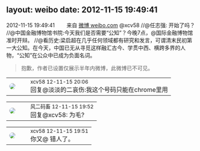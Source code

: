 layout: weibo
date: 2012-11-15 19:49:41
---
<meta name="referrer" content="no-referrer" />

2012-11-15 19:49:41  &nbsp;&nbsp;&nbsp;&nbsp;&nbsp;&nbsp; 来自 <a href="http://weibo.com/" rel="nofollow">微博 weibo.com</a>
@xcv58 //@任志强: 开始了吗？ //@中国金融博物馆书院:今天我们是否需要“公知”？今晚7点，@国际金融博物馆 准时开辩。 //@看历史:梁启超在几乎任何领域都有研究和发言，可谓清末民初第一大公知。在今天，中国已无从寻觅这样融汇古今、学贯中西、横跨多界的人物，“公知”在公众中已成为负面名词。
>  抱歉，作者已设置仅展示半年内微博，此微博已不可见。 ​​​

<table style="width: 100%;">
  <tr>
    <td style="width: 40px;"><img style="border-radius:50%" src="https://tva2.sinaimg.cn/crop.0.0.180.180.50/40e9ea8djw1f4es3a5fupj20500503y9.jpg?KID=imgbed,tva&Expires=1624464799&ssig=u9LfCn9YTn"></td>
    <td colspan="2"><small>xcv58 12-11-15 20:06</small><br/>回复@淡淡的二哀伤:我这个号码只能在chrome里用</td>
  </tr>
</table>

<table style="width: 100%;">
  <tr>
    <td style="width: 40px;"><img style="border-radius:50%" src="https://tva3.sinaimg.cn/crop.0.0.639.639.50/6d2a6003jw8f3idy69w2gj20hs0hrt9g.jpg?KID=imgbed,tva&Expires=1624464799&ssig=tc80VSXdKE"></td>
    <td colspan="2"><small>风二码畜 12-11-15 19:52</small><br/>回复@xcv58: 为毛?</td>
  </tr>
</table>

<table style="width: 100%;">
  <tr>
    <td style="width: 40px;"><img style="border-radius:50%" src="https://tva2.sinaimg.cn/crop.0.0.180.180.50/40e9ea8djw1f4es3a5fupj20500503y9.jpg?KID=imgbed,tva&Expires=1624464799&ssig=u9LfCn9YTn"></td>
    <td colspan="2"><small>xcv58 12-11-15 19:51</small><br/>你又@ 错人了。</td>
  </tr>
</table>
